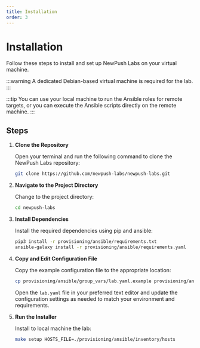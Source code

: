 ```yaml
---
title: Installation
order: 3
---
```


# Installation

Follow these steps to install and set up NewPush Labs on your virtual machine.

:::warning
A dedicated Debian-based virtual machine is required for the lab.
:::


:::tip
You can use your local machine to run the Ansible roles for remote targets, or you can execute the Ansible scripts directly on the remote machine.
:::
## Steps

1. **Clone the Repository**

   Open your terminal and run the following command to clone the NewPush Labs repository:

   ```sh
   git clone https://github.com/newpush-labs/newpush-labs.git
   ```

2. **Navigate to the Project Directory**

   Change to the project directory:

   ```sh
   cd newpush-labs
   ```

3. **Install Dependencies**

   Install the required dependencies using pip and ansible:

   ```sh
   pip3 install -r provisioning/ansible/requirements.txt
   ansible-galaxy install -r provisioning/ansible/requirements.yaml
   ```

4. **Copy and Edit Configuration File**

   Copy the example configuration file to the appropriate location:

   ```sh
   cp provisioning/ansible/group_vars/lab.yaml.example provisioning/ansible/group_vars/lab.yaml
   ```

   Open the `lab.yaml` file in your preferred text editor and update the configuration settings as needed to match your environment and requirements.


5. **Run the Installer**

   Install to local machine the lab:

   ```sh
   make setup HOSTS_FILE=./provisioning/ansible/inventory/hosts       
   ```
 
